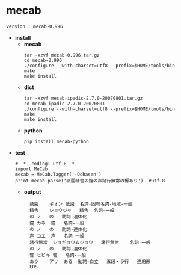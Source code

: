 # mecab
```
version : mecab-0.996
```
- **install**
  - **mecab**
    ```
    tar -xzvf mecab-0.996.tar.gz
    cd mecab-0.996
    ./configure --with-charset=utf8 --prefix=$HOME/tools/bin
    make
    make install
    ```
  - **dict**
    ```
    tar -xzvf mecab-ipadic-2.7.0-20070801.tar.gz 
    cd mecab-ipadic-2.7.0-20070801
    ./configure --with-charset=utf8 --prefix=$HOME/tools/bin
    make
    make install
    ```
  - **python**
    ```
    pip install mecab-python
    ```
- **test**
  ```
  # -*- coding: utf-8 -*-
  import MeCab
  mecab = MeCab.Tagger('-Ochasen')
  print mecab.parse('祇園精舎の鐘の声諸行無常の響あり')  #utf-8
  ```
  - **output**
    ```
      祇園	ギオン	祇園	名詞-固有名詞-地域-一般		
      精舎	ショウジャ	精舎	名詞-一般		
      の	ノ	の	助詞-連体化		
      鐘	カネ	鐘	名詞-一般		
      の	ノ	の	助詞-連体化		
      声	コエ	声	名詞-一般		
      諸行無常	ショギョウムジョウ	諸行無常	名詞-一般		
      の	ノ	の	助詞-連体化		
      響	ヒビキ	響	名詞-一般		
      あり	アリ	ある	動詞-自立	五段・ラ行	連用形
      EOS
    ```
